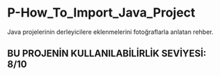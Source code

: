 # P-How_To_Import_Java_Project

Java projelerinin derleyicilere eklenmelerini fotoğraflarla anlatan rehber.

## BU PROJENİN KULLANILABİLİRLİK SEVİYESİ: 8/10
